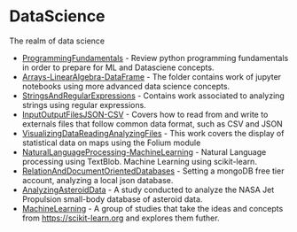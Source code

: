 # DataScience

The realm of data science

- [ProgrammingFundamentals](./ProgrammingFundamentals) - Review python programming fundamentals in order to prepare for ML and Datasciene concepts.
- [Arrays-LinearAlgebra-DataFrame](./Arrays-LinearAlgebra-DataFrame) - The folder contains work of jupyter notebooks using more advanced data science concepts.
- [StringsAndRegularExpressions](./StringsAndRegularExpressions) - Contains work associated to analyzing strings using regular expressions.
- [InputOutputFilesJSON-CSV](./InputOutputFilesJSON-CSV) - Covers how to read from and write to externals files that follow common data format, such as CSV and JSON
- [VisualizingDataReadingAnalyzingFiles](./VisualizingDataReadingAnalyzingFiles) - This work covers the display of statistical data on maps using the Folium module
- [NaturalLanguageProcessing-MachineLearning](./NaturalLanguageProcessing-MachineLearning) - Natural Language processing using TextBlob. Machine Learning using scikit-learn.
- [RelationAndDocumentOrientedDatabases](./RelationAndDocumentOrientedDatabases) - Setting a mongoDB free tier account, analyzing a local json database.
- [AnalyzingAsteroidData](./AnalyzingAsteroidData) - A study conducted to analyze the NASA Jet Propulsion small-body database of asteroid data.
- [MachineLearning](./MachineLearning) - A group of studies that take the ideas and concepts from https://scikit-learn.org and explores them futher.
